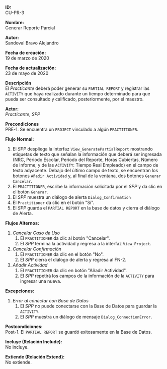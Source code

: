 **ID:**\
CU-PR-3  

**Nombre:**\
Generar Reporte Parcial

**Autor:**\
Sandoval Bravo Alejandro

**Fecha de creación:**\
19 de marzo de 2020

**Fecha de actualización:**\
23 de mayo de 2020

**Descripción**\
El *Practicante* deberá poder generar su `PARTIAL REPORT` y registrar las `ACTIVITY` que haya realizado durante un tiempo determinado para que pueda ser consultado y calificado, posteriormente, por el maestro.

**Actor:**\
*Practicante*, *SPP*

**Precondiciones**\
PRE-1. Se encuentra un `PROJECT` vinculado a algún `PRACTITIONER`.

**Flujo Normal:**
  1. El *SPP* despliega la interfaz `View_GeneratePartialReport` mostrando etiquetas de texto que señalan la información que deberá ser ingresada (NRC, Periodo Escolar, Periodo del Reporte, Horas Cubiertas, Número de Informe; y de las `ACTIVITY`: Tiempo Real Empleado) en el campo de texto adyacente. Debajo del último campo de texto, se encuentran los botones `Añadir Actividad` y, al final de la ventana, dos botones `Generar` `Cancelar`.
  2. El `PRACTITIONER`, escribe la información solicitada por el *SPP* y da clic en el botón `Generar`.
  3. El *SPP* muestra un diálogo de alerta `Dialog_Confirmation`
  4. El `Practitioner` da clic en el botón "Sí".
  5. El *SPP* guarda el `PARTIAL REPORT` en la base de datos y cierra el diálogo de Alerta.

**Flujos Alternos:**
  1. *Cancelar Caso de Uso*
     1. El `PRACTITIONER` da clic al botón "Cancelar".
     2. El *SPP* termina la actividad y regresa a la interfaz `View_Project`.
  2. *Cancelar Confirmación*
     1. El `PRACTITIONER` da clic en el botón "No".
     2. El *SPP* cierra el diálogo de alerta y regresa al FN-2.
  3. *Añadir Actividad*
     1. El `PRACTITIONER` da clic en botón "Añadir Actividad".
     2. El *SPP* repetirá los campos de la información de la `ACTIVITY` para ingresar una nueva.

**Excepciones:**
   1. *Error al conectar con Base de Datos*
      1. El *SPP* no puede conectarse con la Base de Datos para guardar la `ACTIVITY`.
      2. El *SPP* muestra un diálogo de mensaje `Dialog_ConnectionError`.

**Postcondiciones:**\
Post-1. El `PARTIAL REPORT` se guardó exitosamente en la Base de Datos.

**Incluye (Relación Include):**\
No incluye.

**Extiende (Relación Extend):**\
No extiende.